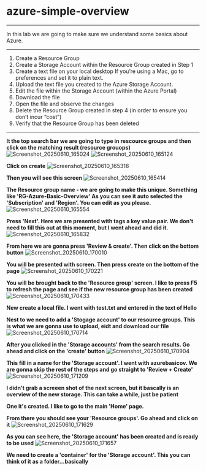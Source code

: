 # azure-simple-overview
---
In this lab we are going to make sure we understand some basics about Azure. 

---

1. Create a Resource Group
2. Create a Storage Account within the Resource Group created in Step 1
3. Create a text file on your local desktop If you’re using a Mac, go to preferences and set it to plain text.
4. Upload the text file you created to the Azure Storage Account.
5. Edit the file within the Storage Account (within the Azure Portal)
6. Download the file
7. Open the file and observe the changes
8. Delete the Resource Group created in step 4 (in order to ensure you don’t incur “cost”)
9. Verify that the Resource Group has been deleted

---

**It the top search bar we are going to type in rescource groups and then click on the matching result (resource grouops)**
![Screenshot_20250610_165024](https://github.com/user-attachments/assets/f51aa1df-c2da-4fac-9b11-b33836e03773)
![Screenshot_20250610_165124](https://github.com/user-attachments/assets/1dd1b3a3-2be3-4aab-a15e-45b6127ccaf3)

**Click on create** 
![Screenshot_20250610_165318](https://github.com/user-attachments/assets/7d38685b-a4fd-428b-8dc6-969304bb83c2)

**Then you will see this screen**
![Screenshot_20250610_165414](https://github.com/user-attachments/assets/ed61ff1b-4444-43cc-a373-7a9e34452ab3)

**The Resource group name - we are going to make this unique. Something like 'RG-Azure-Basic-Overview'
As you can see it auto selected the 'Subscription' and 'Region'. You can edit as you please.**
![Screenshot_20250610_165554](https://github.com/user-attachments/assets/6a3c6bae-44ea-48c7-887f-0c3e334a8f36)

**Press 'Next'. Here we are presented with tags a key value pair. We don't need to fill this out at this moment, but I went ahead and did it.**
![Screenshot_20250610_165832](https://github.com/user-attachments/assets/62c5b7f1-9beb-4a88-a2b5-ae8bb5cf20d2)

**From here we are gonna press 'Review & create'. Then click on the bottom button**
![Screenshot_20250610_170010](https://github.com/user-attachments/assets/f38b2787-c140-416e-a1e1-c04db81e4a00)

**You will be presented with screen. Then press create on the bottom of the page**
![Screenshot_20250610_170221](https://github.com/user-attachments/assets/7ac7914a-2083-4dc5-9714-09c037ce7209)

**You will be brought back to the 'Resource group' screen. I like to press F5 to refresh the page and see if the new resource group has been created**
![Screenshot_20250610_170433](https://github.com/user-attachments/assets/ef4bd33a-43c4-45b8-b082-62dbe53a74b1)

**New create a local file. I went with test.txt and entered in the text of Hello**

**Nest to we need to add a 'Stogage account' to our resource groups. This is what we are gonna use to upload, eidt and download our file**
![Screenshot_20250610_170714](https://github.com/user-attachments/assets/6c4ddde7-3be5-40b4-8a5e-fb36ee8ea893)

**After you clicked in the 'Storage accounts' from the search results. Go ahead and click on the 'create' button**
![Screenshot_20250610_170904](https://github.com/user-attachments/assets/cdb5e336-4945-44ea-87aa-342992d9d46a)

**This fill in a name for the 'Storage account'. I went with azurebasicov. We are gonna skip the rest of the steps and go straight to 'Review + Create'**
![Screenshot_20250610_171209](https://github.com/user-attachments/assets/c7a5909c-02e0-4354-b159-11aea6df73fc)

**I didn't grab a screeen shot of the next screen, but it bascally is an overview of the new storage. This can take a while, just be patient**

**One it's created. I like to go to the main 'Home' page.**

**From there you should see your 'Resource groups'. Go ahead and click on it**
![Screenshot_20250610_171629](https://github.com/user-attachments/assets/1e4b5298-33cc-41f4-8b47-e90bbcfd4abd)

**As you can see here, the 'Storage account' has been created and is ready to be used**
![Screenshot_20250610_171657](https://github.com/user-attachments/assets/2c73b66b-6cf4-416e-ba76-a41938db8b7a)

**We need to create a 'container' for the 'Storage account'. This you can think of it as a folder...basically**


